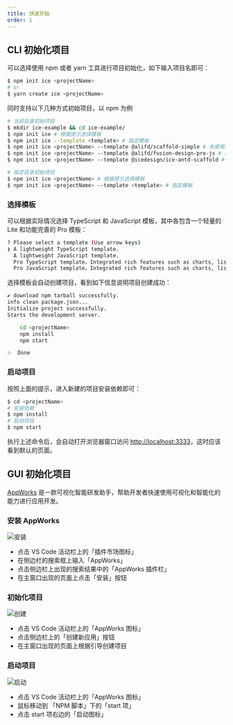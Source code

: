 ```yaml
---
title: 快速开始
order: 1
---
```


## CLI 初始化项目

可以选择使用 npm 或者 yarn 工具进行项目初始化，如下输入项目名即可：

```bash
$ npm init ice <projectName>
# or
$ yarn create ice <projectName>
```

同时支持以下几种方式初始项目，以 npm 为例

```bash
# 当前目录初始项目
$ mkdir ice-example && cd ice-example/
$ npm init ice # 根据提示选择模板
$ npm init ice --template <template> # 指定模板
$ npm init ice <projectName> --template @alifd/scaffold-simple # 未使用任何 UI 组件库
$ npm init ice <projectName> --template @alifd/fusion-design-pro-js # 基于 fusion 组件的模板
$ npm init ice <projectName> --template @icedesign/ice-antd-scaffold # 基于 antd 组件的模板

# 指定目录初始项目
$ npm init ice <projectName> # 根据提示选择模板
$ npm init ice <projectName> --template <template> # 指定模板
```

### 选择模板

可以根据实际情况选择 TypeScript 和 JavaScript 模板，其中各包含一个轻量的 Lite 和功能完善的 Pro 模板：

```bash
? Please select a template (Use arrow keys)
❯ A lightweight TypeScript template.
  A lightweight JavaScript template.
  Pro TypeScript template，Integrated rich features such as charts, lists, forms, etc.
  Pro JavaScript template，Integrated rich features such as charts, lists, forms, etc
```

选择模板会自动创建项目，看到如下信息说明项目创建成功：

```bash
✔ download npm tarball successfully.
info clean package.json...
Initialize project successfully.
Starts the development server.

    cd <projectName>
    npm install
    npm start

✨  Done
```

### 启动项目

按照上面的提示，进入新建的项目安装依赖即可：

```bash
$ cd <projectName>
# 安装依赖
$ npm install
# 启动项目
$ npm start
```

执行上述命令后，会自动打开浏览器窗口访问 [http://localhost:3333](http://localhost:3333)，这时应该看到默认的页面。

## GUI 初始化项目

[AppWorks](https://appworks.site/) 是一款可视化智能研发助手，帮助开发者快速使用可视化和智能化的能力进行应用开发。

### 安装 AppWorks

![安装](https://img.alicdn.com/tfs/TB1FWaiKKT2gK0jSZFvXXXnFXXa-960-600.gif)

- 点击 VS Code 活动栏上的「插件市场图标」
- 在侧边栏的搜索框上输入「AppWorks」
- 点击侧边栏上出现的搜索结果中的「AppWorks 插件栏」
- 在主窗口出现的页面上点击「安装」按钮

### 初始化项目

![创建](https://img.alicdn.com/tfs/TB1tyMVLFP7gK0jSZFjXXc5aXXa-960-600.gif)

- 点击 VS Code 活动栏上的「AppWorks 图标」
- 点击侧边栏上的「创建新应用」按钮
- 在主窗口出现的页面上根据引导创建项目

### 启动项目

![启动](https://img.alicdn.com/tfs/TB1jDa9L7T2gK0jSZFkXXcIQFXa-960-600.gif)

- 点击 VS Code 活动栏上的「AppWorks 图标」
- 鼠标移动到 「NPM 脚本」下的「start 项」
- 点击 start 项右边的「启动图标」

